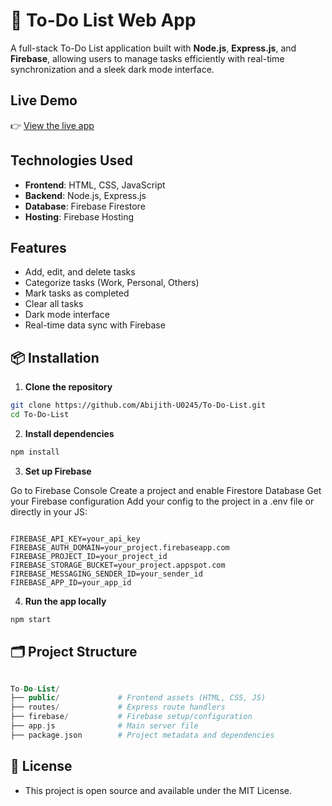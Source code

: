 # 📝 To-Do List Web App

A full-stack To-Do List application built with **Node.js**, **Express.js**, and **Firebase**, allowing users to manage tasks efficiently with real-time synchronization and a sleek dark mode interface.

##  Live Demo

👉 [View the live app](https://my-todo-app-df810.web.app)


## Technologies Used

- **Frontend**: HTML, CSS, JavaScript
- **Backend**: Node.js, Express.js
- **Database**: Firebase Firestore
- **Hosting**: Firebase Hosting

## Features

- Add, edit, and delete tasks
- Categorize tasks (Work, Personal, Others)
- Mark tasks as completed
- Clear all tasks
- Dark mode interface
- Real-time data sync with Firebase

## 📦 Installation

1. **Clone the repository**

```bash
git clone https://github.com/Abijith-U0245/To-Do-List.git
cd To-Do-List
```

2. **Install dependencies**

```bash
npm install
```

3. **Set up Firebase**

Go to Firebase Console
Create a project and enable Firestore Database
Get your Firebase configuration
Add your config to the project in a .env file or directly in your JS: 

```env

FIREBASE_API_KEY=your_api_key
FIREBASE_AUTH_DOMAIN=your_project.firebaseapp.com
FIREBASE_PROJECT_ID=your_project_id
FIREBASE_STORAGE_BUCKET=your_project.appspot.com
FIREBASE_MESSAGING_SENDER_ID=your_sender_id
FIREBASE_APP_ID=your_app_id
```

4. **Run the app locally**

```bash
npm start
```

## 🗂 Project Structure

```php

To-Do-List/
├── public/             # Frontend assets (HTML, CSS, JS)
├── routes/             # Express route handlers
├── firebase/           # Firebase setup/configuration
├── app.js              # Main server file
├── package.json        # Project metadata and dependencies
```

## 📜 License

- This project is open source and available under the MIT License.



